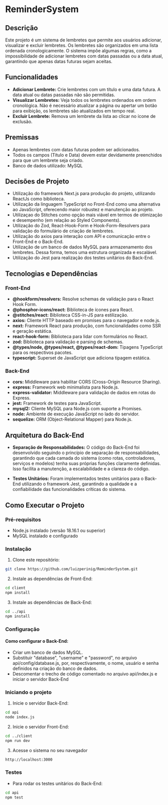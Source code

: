 # ReminderSystem

## Descrição

Este projeto é um sistema de lembretes que permite aos usuários adicionar, visualizar e excluir lembretes. Os lembretes são organizados em uma lista ordenada cronologicamente. O sistema impõe algumas regras, como a impossibilidade de adicionar lembretes com datas passadas ou a data atual, garantindo que apenas datas futuras sejam aceitas.

## Funcionalidades

- **Adicionar Lembrete:** Crie lembretes com um título e uma data futura. A data atual ou datas passadas não são permitidas.
- **Visualizar Lembretes:** Veja todos os lembretes ordenados em ordem cronológica. Não é necessário atualizar a página ou apertar um botão para exibição, os lembretes são atualizados em tempo real.
- **Excluir Lembrete:** Remova um lembrete da lista ao clicar no ícone de exclusão.

## Premissas

- Apenas lembretes com datas futuras podem ser adicionados.
- Todos os campos (Título e Data) devem estar devidamente preenchidos para que um lembrete seja criado.
- Banco de dados utilizado: MySQL

## Decisões de Projeto

- Utilização do framework Next.js para produção do projeto, utilizando ReactJs como biblioteca.
- Utilização da linguagem TypeScript no Front-End como uma alternativa ao JavaScript, oferecendo maior robustez e manutenção ao projeto.
- Utilizaçao do Stitches como opção mais viável em termos de otimização e desempenho (em relação ao Styled Components).
- Utilização do Zod, React-Hook-Form e Hook-Form-Resolvers para validação do formulário de criação de lembretes.
- Utilização do axios para interação com API e comunicação entre o Front-End e o Back-End.
- Utilização de um banco de dados MySQL para armazenamento dos lembretes. Dessa forma, temos uma estrutura organizada e escalável.
- Utilização do Jest para realização dos testes unitários do Back-End.

## Tecnologias e Dependências

### Front-End

- **@hookform/resolvers:** Resolve schemas de validação para o React Hook Form.
- **@phosphor-icons/react:** Biblioteca de ícones para React.
- **@stitches/react:** Biblioteca CSS-in-JS para estilização.
- **axios:** Cliente HTTP baseado em promises para o navegador e node.js.
- **next:** Framework React para produção, com funcionalidades como SSR e geração estática.
- **react-hook-form:** Biblioteca para lidar com formulários no React.
- **zod:** Biblioteca para validação e parsing de schemas.
- **@types/node, @types/react, @types/react-dom:** Tipagens TypeScript para os respectivos pacotes.
- **typescript:** Superset de JavaScript que adiciona tipagem estática.

### Back-End

- **cors:** Middleware para habilitar CORS (Cross-Origin Resource Sharing).
- **express:** Framework web minimalista para Node.js.
- **express-validator:** Middleware para validação de dados em rotas do Express.
- **jest:** Framework de testes para JavaScript.
- **mysql2:** Cliente MySQL para Node.js com suporte a Promises.
- **node:** Ambiente de execução JavaScript no lado do servidor.
- **sequelize:** ORM (Object-Relational Mapper) para Node.js.

## Arquitetura do Back-End

- **Separação de Responsabilidades:** O código do Back-End foi desenvolvido seguindo o princípio de separação de responsabilidades, garantindo que cada camada do sistema (como rotas, controladores, serviços e modelos) tenha suas próprias funções claramente definidas. Isso facilita a manutenção, a escalabilidade e a clareza do código.

- **Testes Unitários:** Foram implementados testes unitários para o Back-End utilizando o framework Jest, garantindo a qualidade e a confiabilidade das funcionalidades críticas do sistema.

## Como Executar o Projeto

### Pré-requisitos

- Node.js instalado (versão 18.16.1 ou superior)
- MySQL instalado e configurado

### Instalação

1. Clone este repositório:
  ```bash
  git clone https://github.com/luizperinig/ReminderSystem.git
  ```
2. Instale as dependências de Front-End:
  ```bash
  cd client
  npm install
  ```
3. Instale as dependências de Back-End:
  ```bash
  cd ../api
  npm install
```

### Configuração
#### Como configurar o Back-End:
- Criar um banco de dados MySQL.
- Substituir "database", "username" e "password", no arquivo api/config/database.js, por, respectivamente, o nome, usuário e senha definidos na criação do banco de dados.
- Descomentar o trecho de código comentado no arquivo api/index.js e iniciar o servidor Back-End

### Iniciando o projeto
1. Inicie o servidor Back-End:
```bash
cd api
node index.js
```
2. Inicie o servidor Front-End:
```bash
cd ../client
npm run dev
```
3. Acesse o sistema no seu navegador
```bash
http://localhost:3000
```

### Testes
- Para rodar os testes unitários do Back-End:
```bash
cd api
npm test
```
